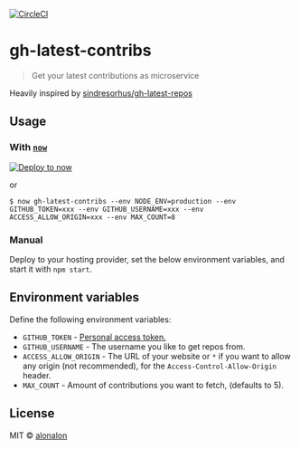[![CircleCI](https://circleci.com/gh/alonalon/gh-latest-contribs/tree/master.svg?style=svg)](https://circleci.com/gh/alonalon/gh-latest-contribs/tree/master)
# gh-latest-contribs

> Get your latest contributions as microservice

Heavily inspired by [sindresorhus/gh-latest-repos](https://github.com/sindresorhus/gh-latest-repos)

## Usage
### With [`now`](https://now.sh)
[![Deploy to now](https://deploy.now.sh/static/button.svg)](https://deploy.now.sh/?repo=https://github.com/alonalon/gh-latest-contribs&env=GITHUB_TOKEN&env=GITHUB_USERNAME&env=ACCESS_ALLOW_ORIGIN&env=MAX_COUNTS)

or

```
$ now gh-latest-contribs --env NODE_ENV=production --env GITHUB_TOKEN=xxx --env GITHUB_USERNAME=xxx --env ACCESS_ALLOW_ORIGIN=xxx --env MAX_COUNT=8
```

### Manual

Deploy to your hosting provider, set the below environment variables, and start it with `npm start`.


## Environment variables

Define the following environment variables:

- `GITHUB_TOKEN` - [Personal access token.](https://github.com/settings/tokens/new?description=gh-latest-repos)
- `GITHUB_USERNAME` - The username you like to get repos from.
- `ACCESS_ALLOW_ORIGIN` - The URL of your website or `*` if you want to allow any origin (not recommended), for the `Access-Control-Allow-Origin` header.
- `MAX_COUNT` - Amount of contributions you want to fetch, (defaults to 5).



## License

MIT © [alonalon](http://aronhafner.com)
